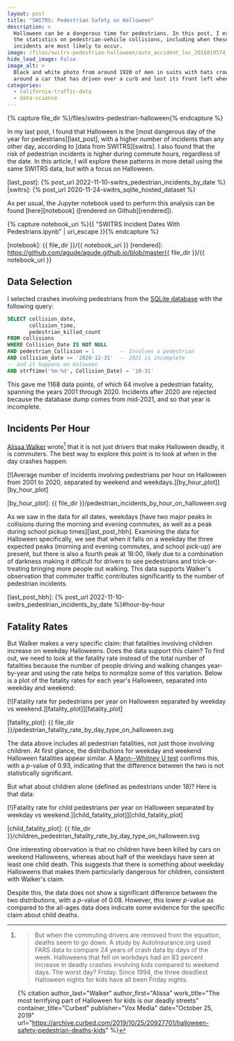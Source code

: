 ```yaml
---
layout: post
title: "SWITRS: Pedestrian Safety on Halloween"
description: >
  Halloween can be a dangerous time for pedestrians. In this post, I explore
  the statistics on pedestrian-vehicle collisions, including when these
  incidents are most likely to occur.
image: /files/switrs-pedestrian-halloween/auto_accident_loc_2016819574_1920.jpg
hide_lead_image: False
image_alt: >
  Black and white photo from around 1920 of men in suits with hats crowded
  around a car that has driven over a curb and lost its front left wheel.
categories: 
  - california-traffic-data 
  - data-science
---
```


{% capture file_dir %}/files/switrs-pedestrian-halloween{% endcapture %}

In my last post, I found that Halloween is the [most dangerous day of the year
for pedestrians][last_post], with a higher number of incidents than any other
day, according to [data from SWITRS][switrs]. I also found that the risk of
pedestrian incidents is higher during commute hours, regardless of the date.
In this article, I will explore these patterns in more detail using the same
SWITRS data, but with a focus on Halloween.

[last_post]: {% post_url 2022-11-10-switrs_pedestrian_incidents_by_date %}
[switrs]: {% post_url 2020-11-24-switrs_sqlite_hosted_dataset %}

As per usual, the Jupyter notebook used to perform this analysis can be found
[here][notebook] ([rendered on Github][rendered]).

{% capture notebook_uri %}{{ "SWITRS Incident Dates With Pedestrians.ipynb" | uri_escape }}{% endcapture %} 

[notebook]: {{ file_dir }}/{{ notebook_uri }}
[rendered]: https://github.com/agude/agude.github.io/blob/master{{ file_dir }}/{{ notebook_uri }}

## Data Selection 

I selected crashes involving pedestrians from the [SQLite database][s2s] with
the following query:

[s2s]: https://github.com/agude/SWITRS-to-SQLite

```sql
SELECT collision_date,
       collision_time,
       pedestrian_killed_count
FROM collisions
WHERE Collision_Date IS NOT NULL
AND pedestrian_Collision = 1        -- Involves a pedestrian
AND collision_date <= '2020-12-31'  -- 2021 is incomplete
-- and it happens on Haloween
AND strftime('%m-%d', Collision_Date) = '10-31'
```

This gave me 1168 data points, of which 64 involve a pedestrian fatality,
spanning the years 2001 through 2020\. Incidents after 2020 are rejected
because the database dump comes from mid-2021, and so that year is incomplete.

## Incidents Per Hour

[Alissa Walker][aw_curbed] wrote[^aw_quote] that it is not just drivers that make
Halloween deadly, it is commuters. The best way to explore this point is to
look at when in the day crashes happen:

[aw_curbed]: https://archive.curbed.com/2019/10/25/20927701/halloween-safety-pedestrian-deaths-kids

[^aw_quote]:
    > But when the commuting drivers are removed from the equation, deaths
    > seem to go down. A study by AutoInsurance.org used FARS data to compare
    > 24 years of crash data by days of the week. Halloweens that fell on
    > workdays had an 83 percent increase in deadly crashes involving kids
    > compared to weekend days. The worst day? Friday. Since 1994, the three
    > deadliest Halloween nights for kids have all been Friday nights.

    {% citation
      author_last="Walker"
      author_first="Alissa"
      work_title="The most terrifying part of Halloween for kids is our deadly streets"
      container_title="Curbed"
      publisher="Vox Media"
      date="October 25, 2019"
      url="https://archive.curbed.com/2019/10/25/20927701/halloween-safety-pedestrian-deaths-kids"
    %}

[![Average number of incidents involving pedestrians per hour on Halloween
from 2001 to 2020, separated by weekend and
weekdays.][by_hour_plot]][by_hour_plot]

[by_hour_plot]: {{ file_dir }}/pedestrian_incidents_by_hour_on_halloween.svg

As we saw in the data for all dates, weekdays [have two major peaks in
collisions during the morning and evening commutes, as well as a peak during
school pickup times][last_post_hbh]. Examining the data for Halloween
specifically, we see that when it falls on a weekday the three expected peaks
(morning and evening commutes, and school pick-up) are present, but there is
also a fourth peak at 18:00, likely due to a combination of darkness making it
difficult for drivers to see pedestrians and trick-or-treating bringing more
people out walking. This data supports Walker's observation that commuter
traffic contributes significantly to the number of pedestrian incidents.

[last_post_hbh]: {% post_url 2022-11-10-switrs_pedestrian_incidents_by_date %}#hour-by-hour

## Fatality Rates

But Walker makes a very specific claim: that fatalities involving children
increase on weekday Halloweens. Does the data support this claim? To find out,
we need to look at the fatality rate instead of the total number of fatalities
because the number of people driving and walking changes year-by-year and
using the rate helps to normalize some of this variation. Below is a plot of
the fatality rates for each year's Halloween, separated into weekday and
weekend:

[![Fatality rate for pedestrians per year on Halloween separated by weekday vs
weekend.][fatality_plot]][fatality_plot]

[fatality_plot]: {{ file_dir }}/pedestrian_fatality_rate_by_day_type_on_halloween.svg

The data above includes all pedestrian fatalities, not just those involving
children. At first glance, the distributions for weekday and weekend Halloween
fatalities appear similar. A [Mann--Whitney U test][mwut] confirms this, with
a _p_-value of 0.93, indicating that the difference between the two is not
statistically significant.

But what about children alone (defined as pedestrians under 18)? Here is that
data:

[mwut]: https://en.wikipedia.org/wiki/Mann%E2%80%93Whitney_U_test

[![Fatality rate for child pedestrians per year on Halloween separated by
weekday vs weekend.][child_fatality_plot]][child_fatality_plot]

[child_fatality_plot]: {{ file_dir }}/children_pedestrian_fatality_rate_by_day_type_on_halloween.svg

One interesting observation is that no children have been killed by cars on
weekend Halloweens, whereas about half of the weekdays have seen at least one
child death. This suggests that there is something about weekday Halloweens
that makes them particularly dangerous for children, consistent with Walker's
claim.

Despite this, the data does not show a significant difference between the two
distributions, with a _p_-value of 0.08. However, this lower _p_-value as
compared to the all-ages data does indicate some evidence for the specific
claim about child deaths. 
